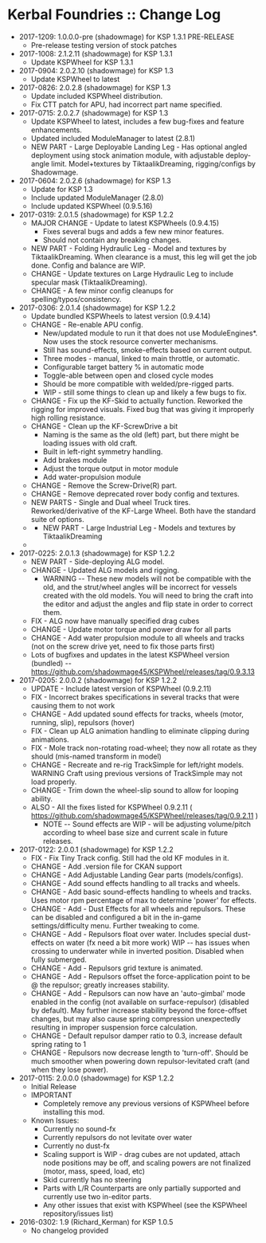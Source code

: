 # Kerbal Foundries :: Change Log

* 2017-1209: 1.0.0.0-pre (shadowmage) for KSP 1.3.1 PRE-RELEASE
	+ Pre-release testing version of stock patches
* 2017-1008: 2.1.2.11 (shadowmage) for KSP 1.3.1
	+ Update KSPWheel for KSP 1.3.1
* 2017-0904: 2.0.2.10 (shadowmage) for KSP 1.3
	+ Update KSPWheel to latest
* 2017-0826: 2.0.2.8 (shadowmage) for KSP 1.3
	+ Update included KSPWheel distribution.
	+ Fix CTT patch for APU, had incorrect part name specified.
* 2017-0715: 2.0.2.7 (shadowmage) for KSP 1.3
	+ Update KSPWheel to latest, includes a few bug-fixes and feature enhancements.
	+ Updated included ModuleManager to latest (2.8.1)
	+ NEW PART - Large Deployable Landing Leg - Has optional angled deployment using stock animation module, with adjustable deploy-angle limit.  Model+textures by TiktaalikDreaming, rigging/configs by Shadowmage.
* 2017-0604: 2.0.2.6 (shadowmage) for KSP 1.3
	+ Update for KSP 1.3
	+ Include updated ModuleManager (2.8.0)
	+ Include updated KSPWheel (0.9.5.16)
* 2017-0319: 2.0.1.5 (shadowmage) for KSP 1.2.2
	+ MAJOR CHANGE - Update to latest KSPWheels (0.9.4.15)
		- Fixes several bugs and adds a few new minor features.
		- Should not contain any breaking changes.
	+ NEW PART - Folding Hydraulic Leg - Model and textures by TiktaalikDreaming.  When clearance is a must, this leg will get the job done.  Config and balance are WIP.
	+ CHANGE - Update textures on Large Hydraulic Leg to include specular mask (TiktaalikDreaming).
	+ CHANGE - A few minor config cleanups for spelling/typos/consistency.
* 2017-0306: 2.0.1.4 (shadowmage) for KSP 1.2.2
	+ Update bundled KSPWheels to latest version (0.9.4.14)
	+ CHANGE - Re-enable APU config.
		- New/updated module to run it that does not use ModuleEngines*.  Now uses the stock resource converter mechanisms.
		- Still has sound-effects, smoke-effects based on current output.
		- Three modes - manual, linked to main throttle, or automatic.
		- Configurable target battery % in automatic mode
		- Toggle-able between open and closed cycle modes
		- Should be more compatible with welded/pre-rigged parts.
		- WIP - still some things to clean up and likely a few bugs to fix.
	+ CHANGE - Fix up the KF-Skid to actually function.  Reworked the rigging for improved visuals.  Fixed bug that was giving it improperly high rolling resistance.
	+ CHANGE - Clean up the KF-ScrewDrive a bit
		- Naming is the same as the old (left) part, but there might be loading issues with old craft.
		- Built in left-right symmetry handling.
		- Add brakes module
		- Adjust the torque output in motor module
		- Add water-propulsion module
	+ CHANGE - Remove the Screw-Drive(R) part.
	+ CHANGE - Remove deprecated rover body config and textures.
	+ NEW PARTS - Single and Dual wheel Truck tires.  Reworked/derivative of the KF-Large Wheel.  Both have the standard suite of options.
	+ [](http://i.imgur.com/j5NTKqA.png)
		- NEW PART - Large Industrial Leg - Models and textures by TiktaalikDreaming
	+ [](http://i.imgur.com/NBNQJCE.png)
* 2017-0225: 2.0.1.3 (shadowmage) for KSP 1.2.2
	+ NEW PART - Side-deploying ALG model.
	+ CHANGE - Updated ALG models and rigging.
		- WARNING -- These new models will not be compatible with the old, and the strut/wheel angles will be incorrect for vessels created with the old models.  You will need to bring the craft into the editor and adjust the angles and flip state in order to correct them.
	+ FIX - ALG now have manually specified drag cubes
	+ CHANGE - Update motor torque and power draw for all parts
	+ CHANGE - Add water propulsion module to all wheels and tracks (not on the screw drive yet, need to fix those parts first)
	+ Lots of bugfixes and updates in the latest KSPWheel version (bundled) -- https://github.com/shadowmage45/KSPWheel/releases/tag/0.9.3.13
* 2017-0205: 2.0.0.2 (shadowmage) for KSP 1.2.2
	+ UPDATE - Include latest version of KSPWheel (0.9.2.11)
	+ FIX - Incorrect brakes specifications in several tracks that were causing them to not work
	+ CHANGE - Add updated sound effects for tracks, wheels (motor, running, slip), repulsors (hover)
	+ FIX - Clean up ALG animation handling to eliminate clipping during animations.
	+ FIX - Mole track non-rotating road-wheel; they now all rotate as they should (mis-named transform in model)
	+ CHANGE - Recreate and re-rig TrackSimple for left/right models.  WARNING Craft using previous versions of TrackSimple may not load properly.
	+ CHANGE - Trim down the wheel-slip sound to allow for looping ability.
	+ ALSO - All the fixes listed for KSPWheel 0.9.2.11 ( https://github.com/shadowmage45/KSPWheel/releases/tag/0.9.2.11 )
		- NOTE -- Sound effects are WIP - will be adjusting volume/pitch according to wheel base size and current scale in future releases.
* 2017-0122: 2.0.0.1 (shadowmage) for KSP 1.2.2
	+ FIX - Fix Tiny Track config.  Still had the old KF modules in it.
	+ CHANGE - Add .version file for CKAN support
	+ CHANGE - Add Adjustable Landing Gear parts (models/configs).
	+ CHANGE - Add sound effects handling to all tracks and wheels.
	+ CHANGE - Add basic sound-effects handling to wheels and tracks.  Uses motor rpm percentage of max to determine 'power' for effects.
	+ CHANGE - Add - Dust Effects for all wheels and repulsors.  These can be disabled and configured a bit in the in-game settings/difficulty menu.  Further tweaking to come.
	+ CHANGE - Add - Repulsors float over water.  Includes special dust-effects on water (fx need a bit more work) WIP -- has issues when crossing to underwater while in inverted position.  Disabled when fully submerged.
	+ CHANGE - Add - Repulsors grid texture is animated.
	+ CHANGE - Add - Repulsors offset the force-application point to be @ the repulsor; greatly increases stability.
	+ CHANGE - Add - Repulsors can now have an 'auto-gimbal' mode enabled in the config (not available on surface-repulsor) (disabled by default).  May further increase stability beyond the force-offset changes, but may also cause spring compression unexpectedly resulting in improper suspension force calculation.
	+ CHANGE - Default repulsor damper ratio to 0.3, increase default spring rating to 1
	+ CHANGE - Repulsors now decrease length to 'turn-off'.  Should be much smoother when powering down repulsor-levitated craft (and when they lose power).
* 2017-0115: 2.0.0.0 (shadowmage) for KSP 1.2.2
	+ Initial Release
	+ IMPORTANT
		- Completely remove any previous versions of KSPWheel before installing this mod.
	+ Known Issues:
		- Currently no sound-fx
		- Currently repulsors do not levitate over water
		- Currently no dust-fx
		- Scaling support is WIP - drag cubes are not updated, attach node positions may be off, and scaling powers are not finalized (motor, mass, speed, load, etc)
		- Skid currently has no steering
		- Parts with L/R Counterparts are only partially supported and currently use two in-editor parts.
		- Any other issues that exist with KSPWheel (see the KSPWheel repository/issues list)
* 2016-0302: 1.9 (Richard_Kerman) for KSP 1.0.5
	+ No changelog provided
